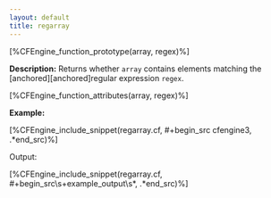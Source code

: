 ```yaml
---
layout: default
title: regarray
---
```


[%CFEngine_function_prototype(array, regex)%]

**Description:** Returns whether `array` contains elements matching the
[anchored][anchored]regular expression `regex`.

[%CFEngine_function_attributes(array, regex)%]

**Example:**

[%CFEngine_include_snippet(regarray.cf, #\+begin_src cfengine3, .*end_src)%]

Output:

[%CFEngine_include_snippet(regarray.cf, #\+begin_src\s+example_output\s*, .*end_src)%]
